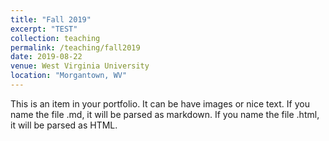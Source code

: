 ```yaml
---
title: "Fall 2019"
excerpt: "TEST"
collection: teaching
permalink: /teaching/fall2019
date: 2019-08-22
venue: West Virginia University
location: "Morgantown, WV"
---
```


This is an item in your portfolio. It can be have images or nice text. If you name the file .md, it will be parsed as markdown. If you name the file .html, it will be parsed as HTML. 

